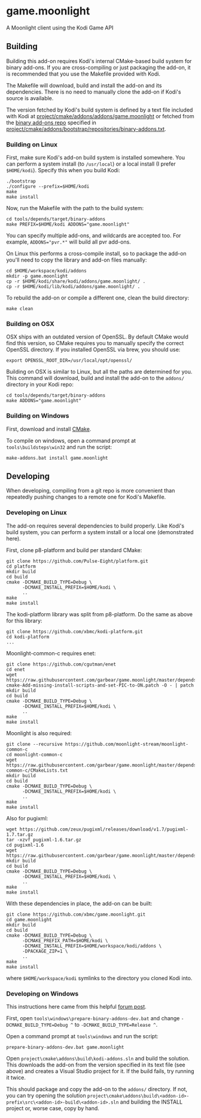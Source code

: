 # game.moonlight

A Moonlight client using the Kodi Game API

## Building

Building this add-on requires Kodi's internal CMake-based build system for binary add-ons. If you are cross-compiling or just packaging the add-on, it is recommended that you use the Makefile provided with Kodi.

The Makefile will download, build and install the add-on and its dependencies. There is no need to manually clone the add-on if Kodi's source is available.

The version fetched by Kodi's build system is defined by a text file included with Kodi at [project/cmake/addons/addons/game.moonlight](https://github.com/garbear/xbmc/tree/retroplayer-15.2/project/cmake/addons/addons/game.moonlight) or fetched from the [binary add-ons repo](https://github.com/xbmc/repo-binary-addons) specified in [project/cmake/addons/bootstrap/repositories/binary-addons.txt](https://github.com/xbmc/xbmc/blob/master/project/cmake/addons/bootstrap/repositories/binary-addons.txt).

### Building on Linux

First, make sure Kodi's add-on build system is installed somewhere. You can perform a system install (to `/usr/local`) or a local install (I prefer `$HOME/kodi`). Specify this when you build Kodi:

```shell
./bootstrap
./configure --prefix=$HOME/kodi
make
make install
```

Now, run the Makefile with the path to the build system:

```shell
cd tools/depends/target/binary-addons
make PREFIX=$HOME/kodi ADDONS="game.moonlight"
```

You can specify multiple add-ons, and wildcards are accepted too. For example, `ADDONS="pvr.*"` will build all pvr add-ons.

On Linux this performs a cross-compile install, so to package the add-on you'll need to copy the library and add-on files manually:

```shell
cd $HOME/workspace/kodi/addons
mkdir -p game.moonlight
cp -r $HOME/kodi/share/kodi/addons/game.moonlight/ .
cp -r $HOME/kodi/lib/kodi/addons/game.moonlight/ .
```

To rebuild the add-on or compile a different one, clean the build directory:

```shell
make clean
```

### Building on OSX

OSX ships with an outdated version of OpenSSL. By default CMake would find this version, so CMake requires you to manually specify the correct OpenSSL directory. If you installed OpenSSL via brew, you should use:

```shell
export OPENSSL_ROOT_DIR=/usr/local/opt/openssl/
```

Building on OSX is similar to Linux, but all the paths are determined for you. This command will download, build and install the add-on to the `addons/` directory in your Kodi repo:

```shell
cd tools/depends/target/binary-addons
make ADDONS="game.moonlight"
```

### Building on Windows

First, download and install [CMake](http://www.cmake.org/download/).

To compile on windows, open a command prompt at `tools\buildsteps\win32` and run the script:

```
make-addons.bat install game.moonlight
```

## Developing

When developing, compiling from a git repo is more convenient than repeatedly pushing changes to a remote one for Kodi's Makefile.

### Developing on Linux

The add-on requires several dependencies to build properly. Like Kodi's build system, you can perform a system install or a local one (demonstrated here).

First, clone p8-platform and build per standard CMake:

```shell
git clone https://github.com/Pulse-Eight/platform.git
cd platform
mkdir build
cd build
cmake -DCMAKE_BUILD_TYPE=Debug \
      -DCMAKE_INSTALL_PREFIX=$HOME/kodi \
      ..
make
make install
```

The kodi-platform library was split from p8-platform. Do the same as above for this library:

```
git clone https://github.com/xbmc/kodi-platform.git
cd kodi-platform
...
```

Moonlight-common-c requires enet:

```
git clone https://github.com/cgutman/enet
cd enet
wget https://raw.githubusercontent.com/garbear/game.moonlight/master/depends/common/enet/0001-cmake-Add-missing-install-scripts-and-set-PIC-to-ON.patch -O - | patch
mkdir build
cd build
cmake -DCMAKE_BUILD_TYPE=Debug \
      -DCMAKE_INSTALL_PREFIX=$HOME/kodi \
      ..
make
make install
```

Moonlight is also required:

```shell
git clone --recursive https://github.com/moonlight-stream/moonlight-common-c
cd moonlight-common-c
wget https://raw.githubusercontent.com/garbear/game.moonlight/master/depends/common/moonlight-common-c/CMakeLists.txt
mkdir build
cd build
cmake -DCMAKE_BUILD_TYPE=Debug \
      -DCMAKE_INSTALL_PREFIX=$HOME/kodi \
      ..
make
make install
```

Also for pugixml:

```shell
wget https://github.com/zeux/pugixml/releases/download/v1.7/pugixml-1.7.tar.gz
tar -xzvf pugixml-1.6.tar.gz
cd pugixml-1.6
wget https://raw.githubusercontent.com/garbear/game.moonlight/master/depends/common/pugixml/CMakeLists.txt
mkdir build
cd build
cmake -DCMAKE_BUILD_TYPE=Debug \
      -DCMAKE_INSTALL_PREFIX=$HOME/kodi \
      ..
make
make install
```

With these dependencies in place, the add-on can be built:

```shell
git clone https://github.com/xbmc/game.moonlight.git
cd game.moonlight
mkdir build
cd build
cmake -DCMAKE_BUILD_TYPE=Debug \
      -DCMAKE_PREFIX_PATH=$HOME/kodi \
      -DCMAKE_INSTALL_PREFIX=$HOME/workspace/kodi/addons \
      -DPACKAGE_ZIP=1 \
      ..
make
make install
```

where `$HOME/workspace/kodi` symlinks to the directory you cloned Kodi into.

### Developing on Windows

This instructions here came from this helpful [forum post](http://forum.kodi.tv/showthread.php?tid=173361&pid=2097898#pid2097898).

First, open `tools\windows\prepare-binary-addons-dev.bat` and change `-DCMAKE_BUILD_TYPE=Debug ^` to `-DCMAKE_BUILD_TYPE=Release ^`.

Open a command prompt at `tools\windows` and run the script:

```shell
prepare-binary-addons-dev.bat game.moonlight
```

Open `project\cmake\addons\build\kodi-addons.sln` and build the solution. This downloads the add-on from the version specified in its text file (see above) and creates a Visual Studio project for it. If the build fails, try running it twice.

This should package and copy the add-on to the `addons/` directory. If not, you can try opening the solution `project\cmake\addons\build\<addon-id>-prefix\src\<addon-id>-build\<addon-id>.sln` and building the INSTALL project or, worse case, copy by hand.

